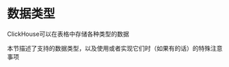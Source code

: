 <a name="data_types"></a>

# 数据类型

ClickHouse可以在表格中存储各种类型的数据

本节描述了支持的数据类型，以及使用或者实现它们时（如果有的话）的特殊注意事项

